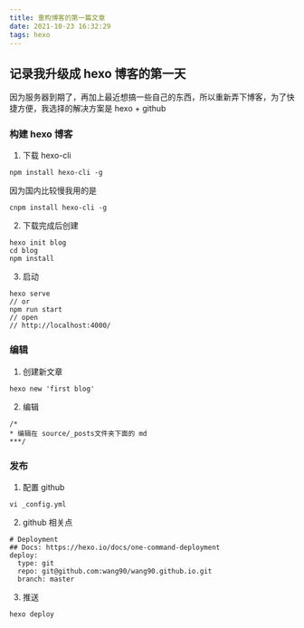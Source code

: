 ```yaml
---
title: 重构博客的第一篇文章
date: 2021-10-23 16:32:29
tags: hexo
---
```


## 记录我升级成 hexo 博客的第一天
因为服务器到期了，再加上最近想搞一些自己的东西，所以重新弄下博客，为了快捷方便，我选择的解决方案是 hexo + github

### 构建 hexo 博客

1. 下载 hexo-cli
``````
npm install hexo-cli -g
``````
因为国内比较慢我用的是
``````
cnpm install hexo-cli -g
``````
2. 下载完成后创建
``````
hexo init blog
cd blog
npm install
``````
3. 启动
``````
hexo serve
// or
npm run start 
// open 
// http://localhost:4000/
``````


### 编辑
1. 创建新文章
`````
hexo new 'first blog'
`````
2. 编辑
`````
/*  
* 编辑在 source/_posts文件夹下面的 md
***/
`````

### 发布
1. 配置 github
`````
vi _config.yml
`````
2. github 相关点
``````
# Deployment
## Docs: https://hexo.io/docs/one-command-deployment
deploy:
  type: git
  repo: git@github.com:wang90/wang90.github.io.git
  branch: master
``````
3. 推送
``````
hexo deploy
``````
